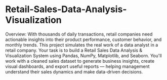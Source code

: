 # Retail-Sales-Data-Analysis-Visualization
Overview: With thousands of daily transactions, retail companies need actionable insights into their product performance, customer behavior, and monthly trends. This project simulates the real work of a data analyst in a retail company. Your task is to build a Retail Sales Data Analysis & Visualization System using Pandas, NumPy, Matplotlib, and Seaborn. You'll work with a cleaned sales dataset to generate business insights, create visual dashboards, and export useful reports — helping management understand their sales dynamics and make data-driven decisions.
